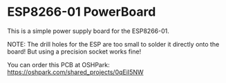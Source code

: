 # ESP8266-01 PowerBoard

This is a simple power supply board for the ESP8266-01.

NOTE: The drill holes for the ESP are too small to solder it directly onto the board!
But using a precision socket works fine! 

You can order this PCB at OSHPark:
https://oshpark.com/shared_projects/0qEiI5NW
